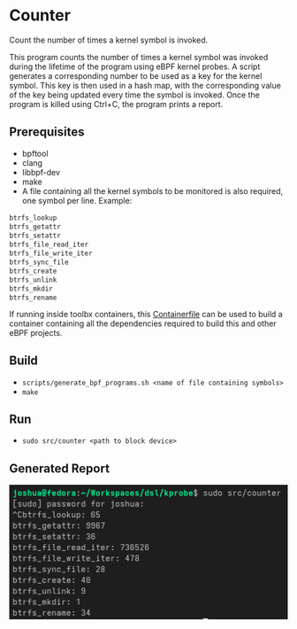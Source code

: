 # Counter

Count the number of times a kernel symbol is invoked.

This program counts the number of times a kernel symbol was invoked during the lifetime of the program using eBPF kernel probes. A script generates a corresponding number to be used as a key for the kernel symbol. This key is then used in a hash map, with the corresponding value of the key being updated every time the symbol is invoked. Once the program is killed using Ctrl+C, the program prints a report.


## Prerequisites

- bpftool
- clang
- libbpf-dev
- make
- A file containing all the kernel symbols to be monitored is also required, one symbol per line. Example:
```
btrfs_lookup
btrfs_getattr
btrfs_setattr
btrfs_file_read_iter
btrfs_file_write_iter
btrfs_sync_file
btrfs_create
btrfs_unlink
btrfs_mkdir
btrfs_rename
```

If running inside toolbx containers, this [Containerfile](https://github.com/jo5huajohn/Containerfiles-toolbx/tree/main/fedora-42-bpf) can be used to build a container containing all the dependencies required to build this and other eBPF projects.

## Build

- `scripts/generate_bpf_programs.sh <name of file containing symbols>`
- `make`

## Run

- `sudo src/counter <path to block device>`

## Generated Report

![image](resources/report.png)
